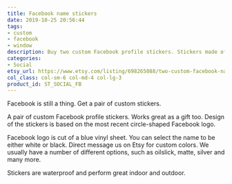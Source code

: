 ```yaml
---
title: Facebook name stickers
date: 2019-10-25 20:56:44
tags:
- custom
- facebook
- window
description: Buy two custom Facebook profile stickers. Stickers made of glossy ORACAL vinyl.
categories:
- Social
etsy_url: https://www.etsy.com/listing/698265088/two-custom-facebook-name-vinyl-stickers
col_class: col-sm-6 col-md-4 col-lg-3
product_id: ST_SOCIAL_FB
---
```


Facebook is still a thing. Get a pair of custom stickers.

<!-- more -->
<!-- {% asset_img content-image custom-personal-facebook-profile-name-sticker.jpg 'Personal Facebook profile name sticker"Personal Facebook profile name sticker"' %} -->

A pair of custom Facebook profile stickers. Works great as a gift too. Design of the stickers is based on the most recent circle-shaped Facebook logo.

Facebook logo is cut of a blue vinyl sheet. You can select the name to be either white or black. Direct message us on Etsy for custom colors. We usually have a number of different options, such as oilslick, matte, silver and many more.

Stickers are waterproof and perform great indoor and outdoor.

